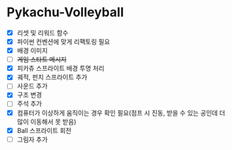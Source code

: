 # Pykachu-Volleyball

- [X] 리셋 및 리워드 함수
- [X] 파이썬 컨벤션에 맞게 리팩토링 필요
- [X] 배경 이미지
- [ ] ~~게임 스타트 메시지~~
- [X] 피카츄 스프라이트 배경 투명 처리
- [X] 궤적, 펀치 스프라이트 추가
- [ ] 사운드 추가
- [X] 구조 변경
- [ ] 주석 추가 
- [X] 컴퓨터가 이상하게 움직이는 경우 확인 필요(점프 시 진동, 받을 수 있는 공인데 더 많이 이동해서 못 받음)
- [X] Ball 스프라이트 회전
- [ ] 그림자 추가